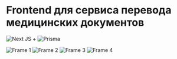 # Frontend для сервиса перевода медицинских документов

![Next JS](https://img.shields.io/badge/Next-black?style=for-the-badge&logo=next.js&logoColor=white) + ![Prisma](https://img.shields.io/badge/Prisma-3982CE?style=for-the-badge&logo=Prisma&logoColor=white)

![Frame 1](https://github.com/user-attachments/assets/04111f52-73e4-4816-bc4d-e0f00adc861c)
![Frame 2](https://github.com/user-attachments/assets/dbe523a1-04b3-4d2b-97e9-3e68c4a174da)
![Frame 3](https://github.com/user-attachments/assets/c380e561-b4dc-4353-a868-e1601330a46b)
![Frame 4](https://github.com/user-attachments/assets/343a16c2-51b8-4a01-9983-7029c6d9b19e)
